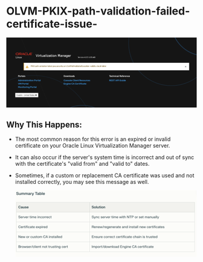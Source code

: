 # OLVM-PKIX-path-validation-failed-certificate-issue-
![Screenshot](screenshot1.png)
## Why This Happens:

- The most common reason for this error is an expired or invalid certificate on your Oracle Linux Virtualization Manager server.

- It can also occur if the server's system time is incorrect and out of sync with the certificate's "valid from" and "valid to" dates.

- Sometimes, if a custom or replacement CA certificate was used and not installed correctly, you may see this message as well.

  ![Screenshot](screenshot2.png)
